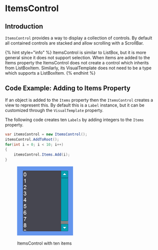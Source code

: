 # ItemsControl

## Introduction

`ItemsControl` provides a way to display a collection of controls. By default all contained controls are stacked and allow scrolling with a ScrollBar.

{% hint style="info" %}
ItemsControl is similar to ListBox, but it is more general since it does not support selection. When items are added to the Items property the ItemsControl does not create a control which inherits from ListBoxItem. Similarly, its VisualTemplate does not need to be a type which supports a ListBoxItem.
{% endhint %}

## Code Example: Adding to Items Property

If an object is added to the `Items` property then the `ItemsControl` creates a view to represent this. By default this is a `Label` instance, but it can be customized through the `VisualTemplate` property.

The following code creates ten `Labels` by adding integers to the `Items` property.

```csharp
var itemsControl = new ItemsControl();
itemsControl.AddToRoot();
for(int i = 0; i < 10; i++)
{
    itemsControl.Items.Add(i);
}
```

<figure><img src="../../../../.gitbook/assets/19_05 28 54.png" alt=""><figcaption><p>ItemsControl with ten items</p></figcaption></figure>
